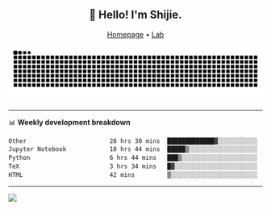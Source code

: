 <h2 align="center">👋 Hello! I'm Shijie.</h2>
<p align="center">
  <a href="https://xu-shi-jie.github.io"> Homepage</a> •
  <a href="https://onodalab.ees.hokudai.ac.jp"> Lab </a>
</p>

![Snake animation](https://github.com/xu-shi-jie/xu-shi-jie/blob/output/github-snake.svg)


-------

📊 **Weekly development breakdown**
<!--START_SECTION:waka-->

```txt
Other                       28 hrs 30 mins  █████████████▓░░░░░░░░░░░   55.28 %
Jupyter Notebook            10 hrs 44 mins  █████▒░░░░░░░░░░░░░░░░░░░   20.84 %
Python                      6 hrs 44 mins   ███▒░░░░░░░░░░░░░░░░░░░░░   13.06 %
TeX                         3 hrs 34 mins   █▓░░░░░░░░░░░░░░░░░░░░░░░   06.94 %
HTML                        42 mins         ▒░░░░░░░░░░░░░░░░░░░░░░░░   01.39 %
```

<!--END_SECTION:waka-->

-------
![](https://komarev.com/ghpvc/?username=xu-shi-jie&style=flat-square&color=blue) 

